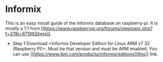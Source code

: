 # Informix
This is an easy install guide of the informix database on
raspberry-pi. It is mostly a 1:1 from [[https://www.raspberrypi.org/forums/viewtopic.php?f=37&t=97199][here]].
* Step 1
Download =Informix Developer Edition for Linux ARM v7 32 (Raspberry PI)=. Must be
that version and must be ARM enabled.
You can use [[https://www.ibm.com/products/informix/editions][this]] link.
